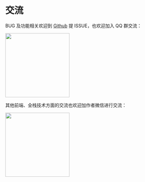 # 交流

BUG 及功能相关欢迎到 [Github](https://github.com/zh-lx/pinyin-pro) 提 ISSUE，也欢迎加入 QQ 群交流：

<img src="/images/group.jpg" width="200" >

其他前端、全栈技术方面的交流也欢迎加作者微信进行交流：

<img src="https://image-1300099782.cos.ap-beijing.myqcloud.com/author.jpg" width="200" height="200" >
